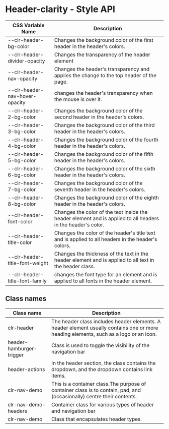 # Header-clarity - Style API

| CSS Variable Name          | Description                                                        |
| -------------------------- | ------------------------------------------------------------------ |
| --clr-header-bg-color | Changes the background color of the first header in the header's colors.
| --clr-header-divider-opacity | Changes the transparency of the header element
| --clr-header-nav-opacity | Changes the header's transparency and applies the change to the top header of the page.
| --clr-header-nav-hover-opacity | changes the header's transparency when the mouse is over it.
| --clr-header-2-bg-color | Changes the background color of the second header in the header's colors.
| --clr-header-3-bg-color | Changes the background color of the third header in the header's colors.
| --clr-header-4-bg-color | Changes the background color of the fourth header in the header's colors.
| --clr-header-5-bg-color | Changes the background color of the fifth header in the header's colors.
| --clr-header-6-bg-color | Changes the background color of the sixth header in the header's colors.
| --clr-header-7-bg-color | Changes the background color of the seventh header in the header's colors.
| --clr-header-8-bg-color | Changes the background color of the eighth header in the header's colors.
| --clr-header-font-color | Changes the color of the text inside the header element and is applied to all headers in the header's color.
| --clr-header-title-color | Changes the color of the header's title text and is applied to all headers in the header's colors.
| --clr-header-title-font-weight | Changes the thickness of the text in the header element and is applied to all text in the header class.
| --clr-header-title-font-family | changes the font type for an element and is applied to all fonts in the header element.

## Class names

| Class name    | Description                              |
| ------------- | ---------------------------------------- |
| clr-header | The header class includes header elements. A header element usually contains one or more heading elements, such as a logo or an icon. |
| header-hamburger-trigger | Class is used to toggle the visibility of the navigation bar |
|  header-actions | In the header section, the class contains the dropdown, and the dropdown contains link items. |
| clr-nav-demo | This is a container class.The purpose of container class is to contain, pad,   and (occasionally) centre their contents. |
| clr-nav-demo-headers | Container class for various types of header and navigation bar |
| clr-nav-demo         | Class that encapsulates header types. |